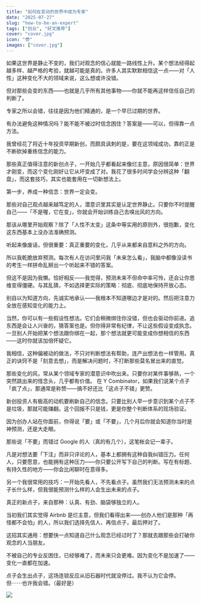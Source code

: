 ```yaml
---
title: "如何在变动的世界中成为专家"
date: "2025-07-27"
slug: "how-to-be-an-expert"
tags: ["创业", "好文推荐"]
cover: "cover.jpg"
icon: "😎"
images: ["cover.jpg"]
---
```

如果这世界是静止不变的，我们对观念的信心就能一路线性上升。某个想法经得起越多样、越严格的考验，就越可能是真的。许多人其实默默相信这一点——对「人性」这种变化不大的领域来说，这么想或许没错。



但对那些会变的东西——也就是几乎所有其他事物——你就不能再这样信任自己的判断了。



专家之所以会错，往往是因为他们精通的，是一个早已过期的世界。



有办法避免这种情况吗？能不能不被过时信念困住？答案是——可以，但得靠一点方法。



我曾经花了将近十年投资早期新创，而颇具讽刺的是，要在这领域成功，靠的正是不断砍掉重练信念的能力。



那些真正值得注意的新创点子，一开始几乎都看起来像烂主意，原因很简单：世界才刚变，而这个变化刚好让它从坏变成了对。我花了很多时间学会分辨这种「翻盘」，而这套技巧，其实也能套用在一切新想法上。



第一步，养成一种信念：世界一定会变。



那些对自己观点越来越笃定的人，潜意识里其实是认定世界静止。只要你不时提醒自己——「不是喔，它在变」，你就会开始训练自己去嗅出风的方向。



那该从哪里开始观察？除了「人性不太变」这条中等实用的原则外，很抱歉，变化这东西基本上没办法准确预测。



听起来像废话，但很重要：真正重要的变化，几乎从来都来自意料之外的方向。



所以我乾脆放弃预测。每次有人在访问里问我「未来怎么看」，我脑中都像没读书的考生一样拼命乱掰出一个听起来不错的答案。



但这不是因为我懒。恰好相反——我觉得，预测未来不但命中率可怜，还会让你思维变得僵硬。与其乱猜，不如选择更实际的策略：彻底、彻底地保持开放心态。



别自以为知道方向，先诚实地承认——我根本不知道哪边才是对的。然后把注意力全放在感知变化的能力上。



当然，你可以有一些假设性想法。它们会稍微绑住你没错，但也会驱动你前进。追东西是会让人兴奋的，猜答案也是。但你得非常有纪律，不让这些假设变成执念。
一旦别人开始把某个想法跟你绑在一起，那个想法就更可能变成你想相信的东西——这时你就该加倍怀疑它。



我相信，这种偏被动的做法，不只对判断想法有帮助，连产出想法也一样管用。真正的诀窍不是「刻意去想」，而是解决问题时，不打断那些莫名冒出来的直觉。



那些变化的风，常从某个领域专家的潜意识中吹出来。只要你对某件事够熟，一个突然跳出来的怪念头，几乎都有价值。
在 Y Combinator，如果我们说某个点子「疯了点」，那通常是称赞——搞不好还比「这点子不错」更赞。



新创投资人有极高的动机要刷新自己的信念。只要比别人早一步意识到某个点子不是垃圾，那就可能赚翻。这个回报不只是钱，更是你整个判断体系的现场验证。



因为创办人站在你面前，你得说「要」或「不要」，几个月后你就会知道你当时是神预测，还是大走眼。



那些说「不要」而错过 Google 的人（真的有几个），这笔帐会记一辈子。



凡是对想法要「下注」而非只评论的人，基本上都拥有这种自我纠错压力。任何人，只要愿意，也能拥有这种压力——你只要公开写下自己的判断。写在有标题、有持久性的地方——你会比闲聊时在意得多。



另一个我很常用的技巧：一开始先看人，不先看点子。虽然我们无法预测未来的点子长什么样，但我很能预测什么样的人会生出未来的点子。



真正的新点子，来自那种：认真、有劲、脑袋够独立的人。



当初我们其实觉得 Airbnb 是烂主意，但我们看得出来——创办人他们是那种「再怪都不会怕」的人，所以我们选择先信人、再信点子，最后押对了。



这招其实通用：想要快一点知道自己什么观念已经过时了？那就去跟那些会打破你观念的人当朋友。



不被自己的专业反困住，已经够难了，而未来只会更难。因为变化不是加速了——变化一直都在加速。



点子会生出点子，这场连锁反应从旧石器时代就没停过。我不认为它会停。
但⋯⋯也许我会错。（最好是）




![](https://prod-files-secure.s3.us-west-2.amazonaws.com/112d0858-5090-4d34-a606-b75eb8d65fd2/46476355-9cf3-4e99-9b7a-3531bc426380/1000202064.png?X-Amz-Algorithm=AWS4-HMAC-SHA256&X-Amz-Content-Sha256=UNSIGNED-PAYLOAD&X-Amz-Credential=ASIAZI2LB466ZCTQ4SHF%2F20251001%2Fus-west-2%2Fs3%2Faws4_request&X-Amz-Date=20251001T101349Z&X-Amz-Expires=3600&X-Amz-Security-Token=IQoJb3JpZ2luX2VjEHoaCXVzLXdlc3QtMiJGMEQCIDY%2FwKiIpNmgZ4XucphIWU5XlRVnB6kaEdz%2BkWlIJeWvAiB%2FUFwMsZK6NHRRL%2BNLidqlHtwS%2B9VfuBHgs9%2Bbq%2BBZNCr%2FAwgTEAAaDDYzNzQyMzE4MzgwNSIMeywSwORH7X0PS6nOKtwDhbYHzZMYjCl9O5FgWLK5pT%2FDAibq1l%2Bbmll1pqmbRP0i9W1bwpPBgkm%2BWhZbDyAqIlj6GrwHLFv8P5mtzpo98qYCJSDvuFfLzwm5nnT0lKzlKZ7w1pcqfXSsDSSTQDSoVTqkCCBOyzRE4ebojSPJW1XFsjxbB%2FHcDKg7dmGHfC%2FlUGW%2B6KYO%2BjkCP7S46NJ5TblMS83%2FuK0HbuOQGYzZ3Oh1RoaMxbtaJXs8bc7NXUFrTtKrqr40GTPjMXacc3HEhINwrGfJPnfOE9p2afYKSsAumWj5mIkFzg8QWUXl6Ouk%2Bwa7I%2BvW7IUqYcYm1KobGeYKHXc36p4H2GmF7VPubv%2FzBmAqGknKmS9MMtnb%2B8b%2Buix2GkmZDmtRX4wSiXnEcXIXm68Ah9RWGnOwDRfTqXgu7U3W%2BtRO2fZ1BjwxO8buvNDRcOh2BRYX8K1gUKd%2BL4p%2FLe8Z9BzQmU9%2FTirMxDmGyyF2lFFXSAo06tkCOneaaCiq0fyjB47%2B3PZ646WCcSnCJ1yPnxi8OrEQPTkY5vLqWQkRvmEZ5c60EQCepjcUeBXrc0up%2F7%2FE%2FJSijxD%2BLQllDZT6ZqozqcqVZ3vw%2Bu2Y2CeIV%2FRFHI2unCxv8PxYJKBwaKO7ZCt3AAcwm%2B7zxgY6pgHJo0kIGb4P6oX%2Bt9uLdzCwhIMFsz2p3hfB5VqD9pqxCyWq7tooxmlzLD1n%2F3gg1IThpWtDq4cD8X8WkxXUg%2BbUSk3LUHzs9407BNrJnKPCPS4x3qwUgYmTwpYiBd9IAnPRzHDzlVPMMg2mcO0%2FZgx3LlluzQfEx4Oo5NFIHBDTAg8pbnb4PPB5bSgL3alVht7VMf5zdsdW1B7yA%2BCBd3%2F6U5ujdgTM&X-Amz-Signature=8d86ed2bd4d9910cc7b943d85e78794734d13ee6e1c43a42bf3cd03d15474dfd&X-Amz-SignedHeaders=host&x-amz-checksum-mode=ENABLED&x-id=GetObject)

